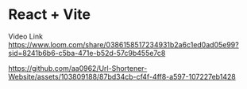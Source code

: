 # React + Vite

Video Link
https://www.loom.com/share/0386158517234931b2a6c1ed0ad05e99?sid=8241b6b6-c5ba-471e-b52d-57c9b455e7c8





https://github.com/aa0962/Url-Shortener-Website/assets/103809188/87bd34cb-cf4f-4ff8-a597-107227eb1428

